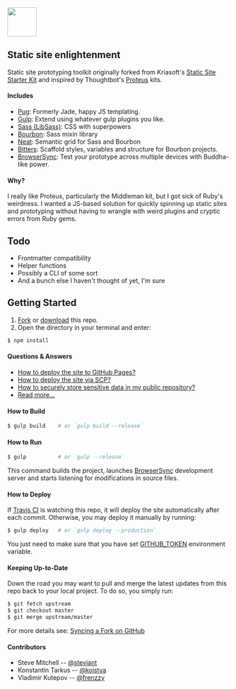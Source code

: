 <img src="http://i.imgur.com/EohdCC9.png" width="66px">

## Static site enlightenment

Static site prototyping toolkit originally forked from Kriasoft's [Static Site Starter Kit](https://github.com/kriasoft/static-site-starter) and inspired by Thoughtbot's [Proteus](https://github.com/thoughtbot/proteus) kits.

#### Includes

 * [Pug](https://github.com/pugjs/pug): Formerly Jade, happy JS templating.
 * [Gulp](http://gulpjs.com/): Extend using whatever gulp plugins you like.
 * [Sass (LibSass)](http://sass-lang.com):
   CSS with superpowers
 * [Bourbon](http://bourbon.io):
   Sass mixin library
 * [Neat](http://neat.bourbon.io):
   Semantic grid for Sass and Bourbon
 * [Bitters](http://bitters.bourbon.io):
   Scaffold styles, variables and structure for Bourbon projects.
 * [BrowserSync](http://www.browsersync.io): Test your prototype across multiple devices with Buddha-like power.

#### Why?

I really like Proteus, particularly the Middleman kit, but I got sick of Ruby's weirdness. I wanted a JS-based solution for quickly spinning up static sites and prototyping without having to wrangle with weird plugins and cryptic errors from Ruby gems.

## Todo

* Frontmatter compatibility
* Helper functions
* Possibly a CLI of some sort
* And a bunch else I haven't thought of yet, I'm sure


## Getting Started

 1. [Fork](https://github.com/steviant/zazen/fork) or [download](https://github.com/Steviant/zazen/archive/master.zip) this repo.
 2. Open the directory in your terminal and enter:
 ```sh
 $ npm install
 ```

#### Questions & Answers

* [How to deploy the site to GitHub Pages?](./docs/faq.md#how-to-deploy-the-site-to-github-pages)
* [How to deploy the site via SCP?](./docs/faq.md#how-to-deploy-the-site-via-scp)
* [How to securely store sensitive data in my public repository?](./docs/faq.md#how-to-securely-store-sensitive-data-in-my-public-repo)
* [Read more...](./docs/faq.md)

#### How to Build

```sh
$ gulp build    # or `gulp build --release`
```

#### How to Run

```sh
$ gulp          # or `gulp --release`
```

This command builds the project, launches [BrowserSync](http://www.browsersync.io)
development server and starts listening for modifications in source files.

#### How to Deploy

If [Travis CI](https://travis-ci.org/) is watching this repo, it will deploy
the site automatically after each commit. Otherwise, you may deploy it manually
by running:

```sh
$ gulp deploy   # or `gulp deploy --production`
```

You just need to make sure that you have set [GITHUB_TOKEN](https://github.com/settings/applications) environment variable.

#### Keeping Up-to-Date

Down the road you may want to pull and merge the latest updates from this repo
back to your local project. To do so, you simply run:

```sh
$ git fetch upstream
$ git checkout master
$ git merge upstream/master
```

For more details see: [Syncing a Fork on GitHub](https://help.github.com/articles/syncing-a-fork)

#### Contributors

 - Steve Mitchell -- [@steviant](https://github.com/steviant)
 - Konstantin Tarkus -- [@koistya](https://twitter.com/koistya)
 - Vladimir Kutepov -- [@frenzzy](https://github.com/frenzzy)
